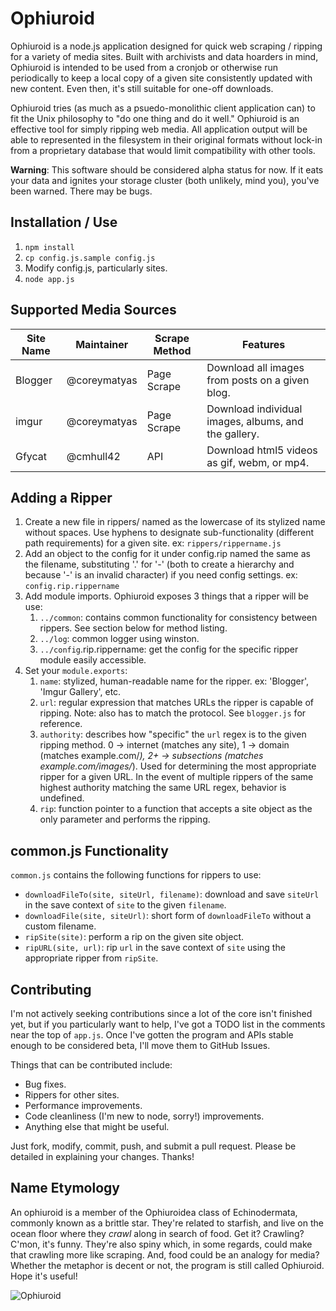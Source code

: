 # Ophiuroid
Ophiuroid is a node.js application designed for quick web scraping / ripping 
for a variety of media sites. Built with archivists and data hoarders in mind, 
Ophiuroid is intended to be used from a cronjob or otherwise run periodically 
to keep a local copy of a given site consistently updated with new content.
Even then, it's still suitable for one-off downloads.

Ophiuroid tries (as much as a psuedo-monolithic client application can) to fit 
the Unix philosophy to "do one thing and do it well." Ophiuroid is an effective 
tool for simply ripping web media. All application output will be able to 
represented in the filesystem in their original formats without lock-in from a 
proprietary database that would limit compatibility with other tools. 

**Warning**: This software should be considered alpha status for now. If it eats 
your data and ignites your storage cluster (both unlikely, mind you), you've 
been warned. There may be bugs.

## Installation / Use
1. `npm install`
2. `cp config.js.sample config.js`
3. Modify config.js, particularly sites.
4. `node app.js`

## Supported Media Sources
| Site Name | Maintainer   | Scrape Method | Features 
| --------- | ------------ | ------------- | -------- 
| Blogger   | @coreymatyas | Page Scrape   | Download all images from posts on a given blog.
| imgur     | @coreymatyas | Page Scrape   | Download individual images, albums, and the gallery.
| Gfycat    | @cmhull42    | API           | Download html5 videos as gif, webm, or mp4.

## Adding a Ripper
1. Create a new file in rippers/ named as the lowercase of its stylized name 
without spaces. Use hyphens to designate sub-functionality (different path 
requirements) for a given site. ex: `rippers/rippername.js`
2. Add an object to the config for it under config.rip named the same as the 
filename, substituting '.' for '-' (both to create a hierarchy and because '-' 
is an invalid character) if you need config settings. 
ex: `config.rip.rippername`
3. Add module imports. Ophiuroid exposes 3 things that a ripper will be use:
    1. `../common`: contains common functionality for consistency between 
       rippers. See section below for method listing.
    2. `../log`: common logger using winston. 
    3. `../config`.rip.rippername: get the config for the specific ripper 
       module easily accessible.
4. Set your `module.exports`:
    1. `name`: stylized, human-readable name for the ripper. ex: 'Blogger', 
        'Imgur Gallery', etc.
    2. `url`: regular expression that matches URLs the ripper is capable of 
       ripping. Note: also has to match the protocol. See `blogger.js` for 
       reference.
    3. `authority`: describes how "specific" the `url` regex is to the given 
       ripping method. 0 -> internet (matches any site), 1 -> domain (matches 
       example.com/*), 2+ -> subsections (matches example.com/images/*). Used 
       for determining the most appropriate ripper for a given URL. In the 
       event of multiple rippers of the same highest authority matching the 
       same URL regex, behavior is undefined.
    4. `rip`: function pointer to a function that accepts a site object as 
       the only parameter and performs the ripping.

## common.js Functionality
`common.js` contains the following functions for rippers to use:
 - `downloadFileTo(site, siteUrl, filename)`: download and save `siteUrl` 
   in the save context of `site` to the given `filename`.
 - `downloadFile(site, siteUrl)`: short form of `downloadFileTo` without a 
   custom filename.
 - `ripSite(site)`: perform a rip on the given site object.
 - `ripURL(site, url)`: rip `url` in the save context of `site` using the 
   appropriate ripper from `ripSite`.

## Contributing
I'm not actively seeking contributions since a lot of the core isn't finished 
yet, but if you particularly want to help, I've got a TODO list in the comments 
near the top of `app.js`. Once I've gotten the program and APIs stable enough to 
be considered beta, I'll move them to GitHub Issues.

Things that can be contributed include:
 - Bug fixes.
 - Rippers for other sites.
 - Performance improvements.
 - Code cleanliness (I'm new to node, sorry!) improvements.
 - Anything else that might be useful.

Just fork, modify, commit, push, and submit a pull request. Please be detailed 
in explaining your changes. Thanks!

## Name Etymology
An ophiuroid is a member of the Ophiuroidea class of Echinodermata, commonly 
known as a brittle star. They're related to starfish, and live on the ocean 
floor where they _crawl_ along in search of food. Get it? Crawling? C'mon, 
it's funny. They're also spiny which, in some regards, could make that crawling 
more like scraping. And, food could be an analogy for media? Whether the 
metaphor is decent or not, the program is still called Ophiuroid. Hope it's 
useful!

![Ophiuroid](http://i.imgur.com/q5k1RnT.jpg "The Glorious Ophiuroid")